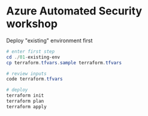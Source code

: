 # Azure Automated Security workshop

Deploy "existing" environment first

```powershell
# enter first step
cd ./01-existing-env
cp terraform.tfvars.sample terraform.tfvars

# review inputs
code terraform.tfvars

# deploy
terraform init
terraform plan
terraform apply
```
